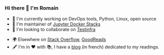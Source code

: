 ### Hi there 👋 I'm **Romain**

* :construction_worker: I'm currently working on DevOps tools, Python, Linux, open source
* :handshake: I'm maintainer of [Jupyter Docker Stacks](https://github.com/jupyter/docker-stacks)
* :dancers: I'm looking to collaborate on [Testinfra](https://github.com/pytest-dev/pytest-testinfra)
<!-- * :seedling: I'm currently learning [Rust](https://www.rust-lang.org/) -->
* :earth_africa: Elsewhere on [Stack Overflow](https://stackoverflow.com/users/4413446/romain), [GoodReads](https://www.goodreads.com/user/show/3079764-romain)
* :fountain_pen: I'm in :heart: with :books:, I have a [blog](https://aubonroman.com) (in french) dedicated to my readings.

